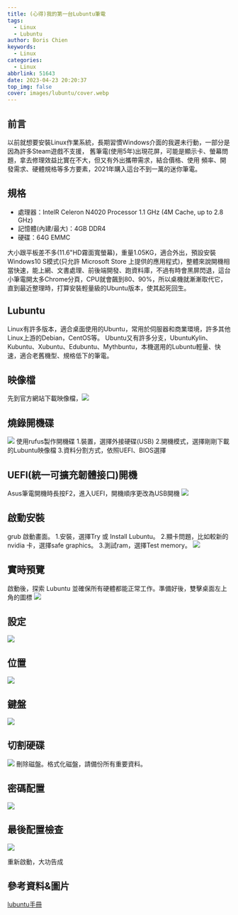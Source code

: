 ```yaml
---
title: (心得)我的第一台Lubuntu筆電
tags:
  - Linux
  - Lubuntu
author: Boris Chien
keywords:
  - Linux
categories:
  - Linux
abbrlink: 51643
date: 2023-04-23 20:20:37
top_img: false
cover: images/lubuntu/cover.webp
---
```


## 前言
以前就想要安裝Linux作業系統，長期習慣Windows介面的我遲未行動，一部分是因為許多Steam遊戲不支援，
舊筆電(使用5年)出現花屏，可能是顯示卡、螢幕問題，拿去修理效益比實在不大，但又有外出攜帶需求，結合價格、使用
頻率、開發需求、硬體規格等多方要素，2021年購入這台不到一萬的迷你筆電。

## 規格
* 處理器：IntelR Celeron N4020 Processor 1.1 GHz (4M Cache, up to 2.8 GHz)
* 記憶體(內建/最大)：4GB DDR4
* 硬碟：64G EMMC

大小跟平板差不多(11.6"HD霧面寬螢幕)，重量1.05KG，適合外出，預設安裝Windows10 S模式(只允許 Microsoft Store 上提供的應用程式)，整體來說開機相當快速，能上網、文書處理、前後端開發、跑資料庫，不過有時會黑屏閃退，這台小筆電開太多Chrome分頁，CPU就會飆到80、90%，所以桌機就漸漸取代它，直到最近整理時，打算安裝輕量級的Ubuntu版本，使其起死回生。

## Lubuntu
Linux有許多版本，適合桌面使用的Ubuntu，常用於伺服器和商業環境，許多其他Linux上游的Debian，CentOS等。
Ubuntu又有許多分支，UbuntuKylin、Kubuntu、Xubuntu、Edubuntu、Mythbuntu，本機選用的Lubuntu輕量、快速，適合老舊機型、規格低下的筆電。

## 映像檔
先到官方網站下載映像檔，![](/images/lubuntu/jammy-fish.jpg)

## 燒錄開機碟
![](/images/lubuntu/rufus.jpg)
使用rufus製作開機碟
1.裝置，選擇外接硬碟(USB)
2.開機模式，選擇剛剛下載的Lubuntu映像檔
3.資料分割方式，依照UEFI、BIOS選擇

## UEFI(統一可擴充韌體接口)開機
Asus筆電開機時長按F2，進入UEFI，開機順序更改為USB開機
![](/images/lubuntu/uefi.jpg)

## 啟動安裝
grub 啟動畫面。
1.安裝，選擇Try 或 Install Lubuntu。
2.顯卡問題，比如較新的 nvidia 卡，選擇safe graphics。
3.測試ram，選擇Test memory。
![](/images/lubuntu/install-1.jpg)

## 實時預覽
啟動後，探索 Lubuntu 並確保所有硬體都能正常工作。準備好後，雙擊桌面左上角的圖標
![](/images/lubuntu/install-2.jpg)

## 設定
![](/images/lubuntu/install-3.jpg)

## 位置
![](/images/lubuntu/install-4.jpg)

## 鍵盤
![](/images/lubuntu/install-5.jpg)

## 切割硬碟
![](/images/lubuntu/install-6.jpg)
刪除磁盤。格式化磁盤，請備份所有重要資料。

## 密碼配置
![](/images/lubuntu/install-7.jpg)

## 最後配置檢查
![](/images/lubuntu/install-8.jpg)

重新啟動，大功告成

## 參考資料&圖片
[lubuntu手冊](https://manual.lubuntu.me/stable/1/Installing_lubuntu.html)
